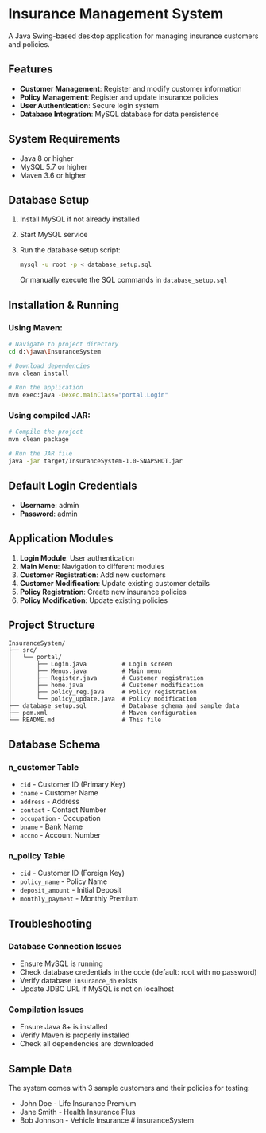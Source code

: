 # Insurance Management System

A Java Swing-based desktop application for managing insurance customers and policies.

## Features

- **Customer Management**: Register and modify customer information
- **Policy Management**: Register and update insurance policies
- **User Authentication**: Secure login system
- **Database Integration**: MySQL database for data persistence

## System Requirements

- Java 8 or higher
- MySQL 5.7 or higher
- Maven 3.6 or higher

## Database Setup

1. Install MySQL if not already installed
2. Start MySQL service
3. Run the database setup script:
   ```bash
   mysql -u root -p < database_setup.sql
   ```
   
   Or manually execute the SQL commands in `database_setup.sql`

## Installation & Running

### Using Maven:
```bash
# Navigate to project directory
cd d:\java\InsuranceSystem

# Download dependencies
mvn clean install

# Run the application
mvn exec:java -Dexec.mainClass="portal.Login"
```

### Using compiled JAR:
```bash
# Compile the project
mvn clean package

# Run the JAR file
java -jar target/InsuranceSystem-1.0-SNAPSHOT.jar
```

## Default Login Credentials

- **Username**: admin
- **Password**: admin

## Application Modules

1. **Login Module**: User authentication
2. **Main Menu**: Navigation to different modules
3. **Customer Registration**: Add new customers
4. **Customer Modification**: Update existing customer details
5. **Policy Registration**: Create new insurance policies
6. **Policy Modification**: Update existing policies

## Project Structure

```
InsuranceSystem/
├── src/
│   └── portal/
│       ├── Login.java          # Login screen
│       ├── Menus.java          # Main menu
│       ├── Register.java       # Customer registration
│       ├── home.java           # Customer modification
│       ├── policy_reg.java     # Policy registration
│       └── policy_update.java  # Policy modification
├── database_setup.sql          # Database schema and sample data
├── pom.xml                     # Maven configuration
└── README.md                   # This file
```

## Database Schema

### n_customer Table
- `cid` - Customer ID (Primary Key)
- `cname` - Customer Name
- `address` - Address
- `contact` - Contact Number
- `occupation` - Occupation
- `bname` - Bank Name
- `accno` - Account Number

### n_policy Table
- `cid` - Customer ID (Foreign Key)
- `policy_name` - Policy Name
- `deposit_amount` - Initial Deposit
- `monthly_payment` - Monthly Premium

## Troubleshooting

### Database Connection Issues
- Ensure MySQL is running
- Check database credentials in the code (default: root with no password)
- Verify database `insurance_db` exists
- Update JDBC URL if MySQL is not on localhost

### Compilation Issues
- Ensure Java 8+ is installed
- Verify Maven is properly installed
- Check all dependencies are downloaded

## Sample Data

The system comes with 3 sample customers and their policies for testing:
- John Doe - Life Insurance Premium
- Jane Smith - Health Insurance Plus
- Bob Johnson - Vehicle Insurance
#   i n s u r a n c e S y s t e m  
 